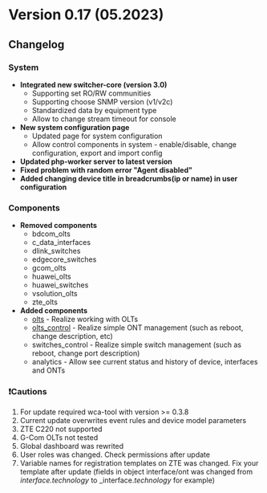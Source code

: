 # Version 0.17 (05.2023)

## Changelog
### System
* **Integrated new switcher-core (version 3.0)**
    - Supporting set RO/RW communities
    - Supporting choose SNMP version (v1/v2c)
    - Standardized data by equipment type
    - Allow to change stream timeout for console
* **New system configuration page**
    - Updated page for system configuration 
    - Allow control components in system - enable/disable, change configuration, export and import config 
* **Updated php-worker server to latest version**
* **Fixed problem with random error "Agent disabled"**
* **Added changing device title in breadcrumbs(ip or name) in user configuration**

### Components 
* **Removed components**
    - bdcom_olts
    - c_data_interfaces
    - dlink_switches
    - edgecore_switches
    - gcom_olts
    - huawei_olts
    - huawei_switches
    - vsolution_olts
    - zte_olts
* **Added components**
    - [olts](../components/olts.md) - Realize working with OLTs
    - [olts_control](../components/olts_control.md) - Realize simple ONT management (such as reboot, change description, etc)
    - switches_control - Realize simple switch management (such as reboot, change port description)
    - analytics - Allow see current status and history of device, interfaces and ONTs

### ❗Cautions
1. For update required wca-tool with version >= 0.3.8 
2. Current update overwrites event rules and device model parameters
3. ZTE C220 not supported
4. G-Com OLTs not tested
5. Global dashboard was rewrited
6. User roles was changed. Check permissions after update
7. Variable names for registration templates on ZTE was changed. Fix your template after update (fields in object interface/ont was changed from _interface.technology_ to _interface._technology_ for example)